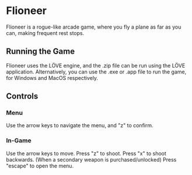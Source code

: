 # Flioneer
Flioneer is a rogue-like arcade game, where you fly a plane as far as you can, making frequent rest stops.

## Running the Game
Flioneer uses the LÖVE engine, and the .zip file can be run using the LÖVE application.
Alternatively, you can use the .exe or .app file to run the game, for Windows and MacOS respectively.

## Controls
### Menu
Use the arrow keys to navigate the menu, and "z" to confirm.

### In-Game
Use the arrow keys to move.
Press "z" to shoot.
Press "x" to shoot backwards. (When a secondary weapon is purchased/unlocked)
Press "escape" to open the menu.

